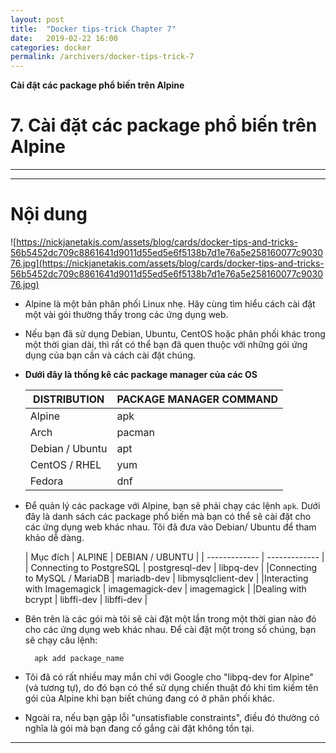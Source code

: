 ```yaml
---
layout: post
title:  "Docker tips-trick Chapter 7"
date:   2019-02-22 16:00
categories: docker
permalink: /archivers/docker-tips-trick-7
---
```


**Cài đặt các package phổ biến trên Alpine**

# 7. Cài đặt các package phổ biến trên Alpine

____
____

# <a name="content">Nội dung</a>

![https://nickjanetakis.com/assets/blog/cards/docker-tips-and-tricks-56b5452dc709c8861641d9011d55ed5e6f5138b7d1e76a5e258160077c903076.jpg](https://nickjanetakis.com/assets/blog/cards/docker-tips-and-tricks-56b5452dc709c8861641d9011d55ed5e6f5138b7d1e76a5e258160077c903076.jpg)

- Alpine là một bản phân phối Linux nhẹ. Hãy cùng tìm hiểu cách cài đặt một vài gói thường thấy trong các ứng dụng web.

- Nếu bạn đã sử dụng Debian, Ubuntu, CentOS hoặc phân phối khác trong một thời gian dài, thì rất có thể bạn đã quen thuộc với những gói ứng dụng của bạn cần và cách cài đặt chúng.

- **Dưới đây là thống kê các package manager của các OS**

    | DISTRIBUTION | PACKAGE MANAGER COMMAND |
    | ------------- | ------------- |
    | Alpine | apk |
    | Arch | pacman |
    | Debian / Ubuntu | apt |
    | CentOS / RHEL | yum |
    | Fedora | dnf |
    

- Để quản lý các package với Alpine, bạn sẽ phải chạy các lệnh `apk`. Dưới đây là danh sách các package phổ biến mà bạn có thể sẽ cài đặt cho các ứng dụng web khác nhau. Tôi đã đưa vào Debian/ Ubuntu để tham khảo dễ dàng.

    | Mục đích | ALPINE | DEBIAN / UBUNTU |
    | ------------- | ------------- |
    | Connecting to PostgreSQL | postgresql-dev | libpq-dev |
    |Connecting to MySQL / MariaDB | mariadb-dev | libmysqlclient-dev |
    |Interacting with Imagemagick | imagemagick-dev | imagemagick |
    |Dealing with bcrypt | libffi-dev | libffi-dev |

- Bên trên là các gói mà tôi sẽ cài đặt một lần trong một thời gian nào đó cho các ứng dụng web khác nhau. Để cài đặt một trong số chúng, bạn sẽ chạy câu lệnh:

        apk add package_name

- Tôi đã có rất nhiều may mắn chỉ với Google cho "libpq-dev for Alpine" (và tương tự), do đó bạn có thể sử dụng chiến thuật đó khi tìm kiếm tên gói của Alpine khi bạn biết chúng đang có ở phân phối khác.

- Ngoài ra, nếu bạn gặp lỗi "unsatisfiable constraints", điều đó thường có nghĩa là gói mà bạn đang cố gắng cài đặt không tồn tại.
____

